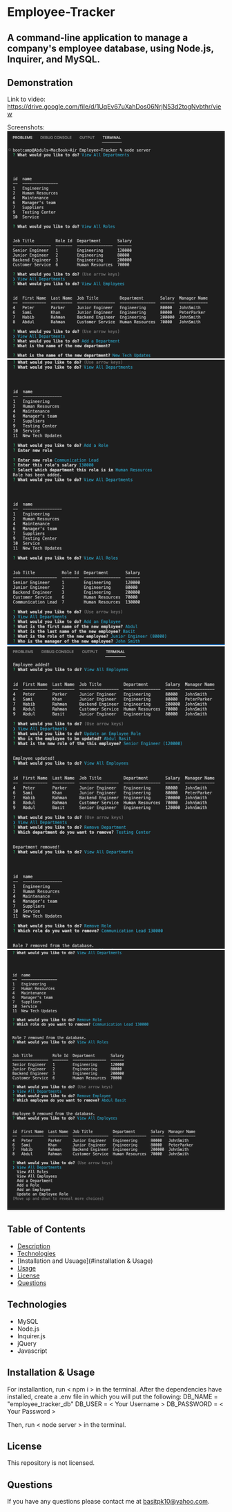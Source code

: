 # Employee-Tracker

## A command-line application to manage a company's employee database, using Node.js, Inquirer, and MySQL.


## Demonstration
Link to video: https://drive.google.com/file/d/1UqEv67uXahDos06NrjN53d2togNvbthr/view

Screenshots: 
![Screenshot](./Images/Screenshot1.png)
![Screenshot](./Images/Screenshot2.png)
![Screenshot](./Images/Screenshot3.png)
![Screenshot](./Images/Screenshot4.png)

## Table of Contents
* [Description](#description)
* [Technologies](#technologies)
* [Installation and Usuage](#installation & Usage)
* [Usage](#usage)
* [License](#license)
* [Questions](#questions)

## Technologies
* MySQL
* Node.js
* Inquirer.js
* jQuery
* Javascript

## Installation & Usage
For installantion, run < npm i > in the terminal.
After the dependencies have installed, create a .env file in which you will put the following:
DB_NAME = "employee_tracker_db"
DB_USER = < Your Username >
DB_PASSWORD = < Your Password >
 
Then, run < node server > in the terminal.

## License
This repository is not licensed.

## Questions
If you have any questions please contact me at [basitpk10@yahoo.com](mailto:basitpk10@yahoo.com).